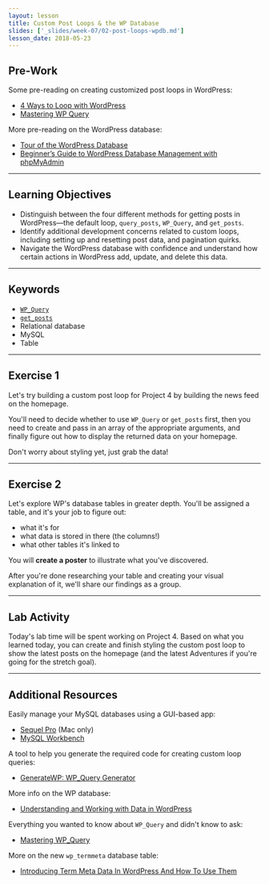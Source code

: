 ```yaml
---
layout: lesson
title: Custom Post Loops & the WP Database
slides: ['_slides/week-07/02-post-loops-wpdb.md']
lesson_date: 2018-05-23
---
```


## Pre-Work

Some pre-reading on creating customized post loops in WordPress:

* [4 Ways to Loop with WordPress](https://digwp.com/2011/05/loops/)
* [Mastering WP Query](http://code.tutsplus.com/series/mastering-wp_query--cms-818)

More pre-reading on the WordPress database:

* [Tour of the WordPress Database](https://deliciousbrains.com/tour-wordpress-database/)
* [Beginner’s Guide to WordPress Database Management with phpMyAdmin](http://www.wpbeginner.com/beginners-guide/beginners-guide-to-wordpress-database-management-with-phpmyadmin/)

---

## Learning Objectives

* Distinguish between the four different methods for getting posts in WordPress&mdash;the default loop, `query_posts`, `WP_Query`, and `get_posts`.
* Identify additional development concerns related to custom loops, including setting up and resetting post data, and pagination quirks.
* Navigate the WordPress database with confidence and understand how certain actions in WordPress add, update, and delete this data.

---

## Keywords

* [`WP_Query`](https://codex.wordpress.org/Class_Reference/WP_Query)
* [`get_posts`](https://developer.wordpress.org/reference/functions/get_posts/)
* Relational database
* MySQL
* Table

---

## Exercise 1

Let's try building a custom post loop for Project 4 by building the news feed on the homepage.

You'll need to decide whether to use `WP_Query` or `get_posts` first, then you need to create and pass in an array of the appropriate arguments, and finally figure out how to display the returned data on your homepage.

Don't worry about styling yet, just grab the data!

---

## Exercise 2

Let's explore WP's database tables in greater depth. You'll be assigned a table, and it's your job to figure out:

* what it's for
* what data is stored in there (the columns!)
* what other tables it's linked to

You will **create a poster** to illustrate what you've discovered.

After you're done researching your table and creating your visual explanation of it, we'll share our findings as a group.

---

## Lab Activity

Today's lab time will be spent working on Project 4. Based on what you learned today, you can create and finish styling the custom post loop to show the latest posts on the homepage (and the latest Adventures if you're going for the stretch goal).

---

## Additional Resources

Easily manage your MySQL databases using a GUI-based app:

* [Sequel Pro](http://www.sequelpro.com/) (Mac only)
* [MySQL Workbench](http://www.mysql.com/products/workbench/)

A tool to help you generate the required code for creating custom loop queries:

* [GenerateWP: WP_Query Generator](https://generatewp.com/wp_query/)

More info on the WP database:

* [Understanding and Working with Data in WordPress](https://code.tutsplus.com/series/understanding-and-working-with-data-in-wordpress--cms-670)

Everything you wanted to know about `WP_Query` and didn't know to ask:

* [Mastering WP_Query](https://code.tutsplus.com/series/mastering-wp_query--cms-818)

More on the new `wp_termmeta` database table:

* [Introducing Term Meta Data In WordPress And How To Use Them](https://www.smashingmagazine.com/2015/12/how-to-use-term-meta-data-in-wordpress/)
